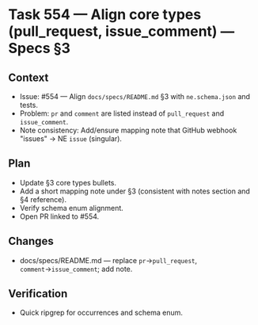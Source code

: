 # Task 554 — Align core types (pull_request, issue_comment) — Specs §3

## Context

- Issue: #554 — Align `docs/specs/README.md` §3 with `ne.schema.json` and tests.
- Problem: `pr` and `comment` are listed instead of `pull_request` and `issue_comment`.
- Note consistency: Add/ensure mapping note that GitHub webhook "issues" → NE `issue` (singular).

## Plan

- Update §3 core types bullets.
- Add a short mapping note under §3 (consistent with notes section and §4 reference).
- Verify schema enum alignment.
- Open PR linked to #554.

## Changes

- docs/specs/README.md — replace `pr`→`pull_request`, `comment`→`issue_comment`; add note.

## Verification

- Quick ripgrep for occurrences and schema enum.
